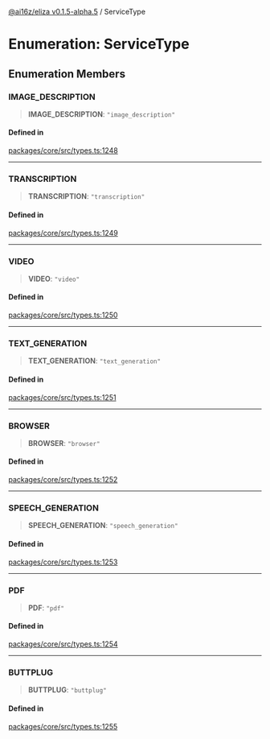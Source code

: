 [@ai16z/eliza v0.1.5-alpha.5](../index.md) / ServiceType

# Enumeration: ServiceType

## Enumeration Members

### IMAGE\_DESCRIPTION

> **IMAGE\_DESCRIPTION**: `"image_description"`

#### Defined in

[packages/core/src/types.ts:1248](https://github.com/roschler/eliza/blob/main/packages/core/src/types.ts#L1248)

***

### TRANSCRIPTION

> **TRANSCRIPTION**: `"transcription"`

#### Defined in

[packages/core/src/types.ts:1249](https://github.com/roschler/eliza/blob/main/packages/core/src/types.ts#L1249)

***

### VIDEO

> **VIDEO**: `"video"`

#### Defined in

[packages/core/src/types.ts:1250](https://github.com/roschler/eliza/blob/main/packages/core/src/types.ts#L1250)

***

### TEXT\_GENERATION

> **TEXT\_GENERATION**: `"text_generation"`

#### Defined in

[packages/core/src/types.ts:1251](https://github.com/roschler/eliza/blob/main/packages/core/src/types.ts#L1251)

***

### BROWSER

> **BROWSER**: `"browser"`

#### Defined in

[packages/core/src/types.ts:1252](https://github.com/roschler/eliza/blob/main/packages/core/src/types.ts#L1252)

***

### SPEECH\_GENERATION

> **SPEECH\_GENERATION**: `"speech_generation"`

#### Defined in

[packages/core/src/types.ts:1253](https://github.com/roschler/eliza/blob/main/packages/core/src/types.ts#L1253)

***

### PDF

> **PDF**: `"pdf"`

#### Defined in

[packages/core/src/types.ts:1254](https://github.com/roschler/eliza/blob/main/packages/core/src/types.ts#L1254)

***

### BUTTPLUG

> **BUTTPLUG**: `"buttplug"`

#### Defined in

[packages/core/src/types.ts:1255](https://github.com/roschler/eliza/blob/main/packages/core/src/types.ts#L1255)

